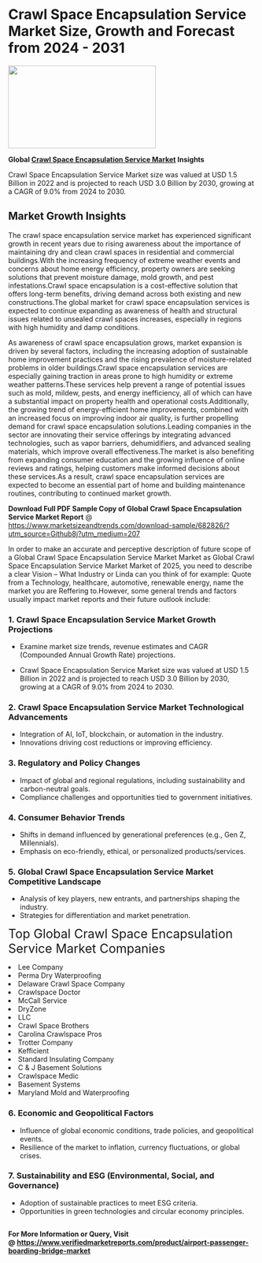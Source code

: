 <H1>Crawl Space Encapsulation Service Market Size, Growth and Forecast from 2024 - 2031</H1><img class="aligncenter size-medium wp-image-584254" src="https://thirdeyenews.in/wp-content/uploads/2024/09/Global-Market-Research-300x168.jpeg" alt="" width="300" height="168" /><p><strong>Global&nbsp;<a href="https://www.marketsizeandtrends.com/download-sample/682826/?utm_source=Github8j?utm_medium=207">Crawl Space Encapsulation Service Market</a> Insights</strong></p><p>Crawl Space Encapsulation Service Market size was valued at USD 1.5 Billion in 2022 and is projected to reach USD 3.0 Billion by 2030, growing at a CAGR of 9.0% from 2024 to 2030.</p><p><h2>Market Growth Insights</h2> <p>The crawl space encapsulation service market has experienced significant growth in recent years due to rising awareness about the importance of maintaining dry and clean crawl spaces in residential and commercial buildings.With the increasing frequency of extreme weather events and concerns about home energy efficiency, property owners are seeking solutions that prevent moisture damage, mold growth, and pest infestations.Crawl space encapsulation is a cost-effective solution that offers long-term benefits, driving demand across both existing and new constructions.The global market for crawl space encapsulation services is expected to continue expanding as awareness of health and structural issues related to unsealed crawl spaces increases, especially in regions with high humidity and damp conditions.</p> <p>As awareness of crawl space encapsulation grows, market expansion is driven by several factors, including the increasing adoption of sustainable home improvement practices and the rising prevalence of moisture-related problems in older buildings.Crawl space encapsulation services are especially gaining traction in areas prone to high humidity or extreme weather patterns.These services help prevent a range of potential issues such as mold, mildew, pests, and energy inefficiency, all of which can have a substantial impact on property health and operational costs.Additionally, the growing trend of energy-efficient home improvements, combined with an increased focus on improving indoor air quality, is further propelling demand for crawl space encapsulation solutions.Leading companies in the sector are innovating their service offerings by integrating advanced technologies, such as vapor barriers, dehumidifiers, and advanced sealing materials, which improve overall effectiveness.The market is also benefiting from expanding consumer education and the growing influence of online reviews and ratings, helping customers make informed decisions about these services.As a result, crawl space encapsulation services are expected to become an essential part of home and building maintenance routines, contributing to continued market growth.</p> <p><span class=""><strong>Download Full PDF Sample Copy of Global Crawl Space Encapsulation Service Market Report</strong> @ <a href="https://www.marketsizeandtrends.com/download-sample/682826/?utm_source=Github8j?utm_medium=207" target="_blank">https://www.marketsizeandtrends.com/download-sample/682826/?utm_source=Github8j?utm_medium=207</a></span></p><p>In order to make an accurate and perceptive description of future scope of a Global&nbsp;Crawl Space Encapsulation Service Market Market as Global&nbsp;Crawl Space Encapsulation Service Market Market of 2025, you need to describe a clear Vision &ndash; What Industry or Linda can you think of for example: Quote from a Technology, healthcare, automotive, renewable energy, name the market you are Reffering to.However, some general trends and factors usually impact market reports and their future outlook include:</p><h3>1.&nbsp;<strong>Crawl Space Encapsulation Service Market Growth Projections</strong></h3><ul><li>Examine market size trends, revenue estimates and CAGR (Compounded Annual Growth Rate) projections.</li><li><p>Crawl Space Encapsulation Service Market size was valued at USD 1.5 Billion in 2022 and is projected to reach USD 3.0 Billion by 2030, growing at a CAGR of 9.0% from 2024 to 2030.</p></li></ul><h3>2.&nbsp;<strong>Crawl Space Encapsulation Service Market Technological Advancements</strong></h3><ul><li>Integration of AI, IoT, blockchain, or automation in the industry.</li><li>Innovations driving cost reductions or improving efficiency.</li></ul><h3>3.&nbsp;<strong>Regulatory and Policy Changes</strong></h3><ul><li>Impact of global and regional regulations, including sustainability and carbon-neutral goals.</li><li>Compliance challenges and opportunities tied to government initiatives.</li></ul><h3>4.&nbsp;<strong>Consumer Behavior Trends</strong></h3><ul><li>Shifts in demand influenced by generational preferences (e.g., Gen Z, Millennials).</li><li>Emphasis on eco-friendly, ethical, or personalized products/services.</li></ul><h3>5.&nbsp;<strong>Global Crawl Space Encapsulation Service Market Competitive Landscape</strong></h3><ul><li>Analysis of key players, new entrants, and partnerships shaping the industry.</li><li>Strategies for differentiation and market penetration.</li></ul><p data-pm-slice="1 1 []"><span style="color: inherit; font-family: inherit; font-size: 25px;">Top Global Crawl Space Encapsulation Service Market Companies</span></p><div class="" data-test-id=""><p><li>Lee Company</li><li> Perma Dry Waterproofing</li><li> Delaware Crawl Space Company</li><li> Crawlspace Doctor</li><li> McCall Service</li><li> DryZone</li><li> LLC</li><li> Crawl Space Brothers</li><li> Carolina Crawlspace Pros</li><li> Trotter Company</li><li> Kefficient</li><li> Standard Insulating Company</li><li> C & J Basement Solutions</li><li> Crawlspace Medic</li><li> Basement Systems</li><li> Maryland Mold and Waterproofing</li></p></div><h3>6.&nbsp;<strong>Economic and Geopolitical Factors</strong></h3><ul><li>Influence of global economic conditions, trade policies, and geopolitical events.</li><li>Resilience of the market to inflation, currency fluctuations, or global crises.</li></ul><h3>7.&nbsp;<strong>Sustainability and ESG (Environmental, Social, and Governance)</strong></h3><ul><li>Adoption of sustainable practices to meet ESG criteria.</li><li>Opportunities in green technologies and circular economy principles.</li></ul><h2><strong style="font-size: 14px;">For More Information or Query, Visit @&nbsp;</strong><a style="background-color: #ffffff; font-size: 14px;" href="https://www.marketsizeandtrends.com/report/crawl-space-encapsulation-service-market/" target="_blank">https://www.verifiedmarketreports.com/product/airport-passenger-boarding-bridge-market</a></h2>